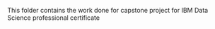 This folder contains the work done for capstone project for IBM Data Science professional certificate
